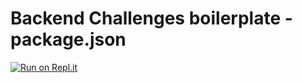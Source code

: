 # Backend Challenges boilerplate - package.json

[![Run on Repl.it](https://repl.it/badge/github/kingwell47/boilerplate-npm)](https://repl.it/github/kingwell47/boilerplate-npm)
